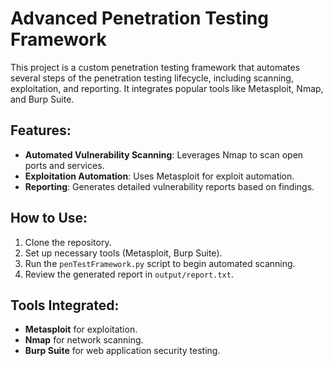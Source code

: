 # Advanced Penetration Testing Framework

This project is a custom penetration testing framework that automates several steps of the penetration testing lifecycle, including scanning, exploitation, and reporting. It integrates popular tools like Metasploit, Nmap, and Burp Suite.

## Features:
- **Automated Vulnerability Scanning**: Leverages Nmap to scan open ports and services.
- **Exploitation Automation**: Uses Metasploit for exploit automation.
- **Reporting**: Generates detailed vulnerability reports based on findings.

## How to Use:
1. Clone the repository.
2. Set up necessary tools (Metasploit, Burp Suite).
3. Run the `penTestFramework.py` script to begin automated scanning.
4. Review the generated report in `output/report.txt`.

## Tools Integrated:
- **Metasploit** for exploitation.
- **Nmap** for network scanning.
- **Burp Suite** for web application security testing.
